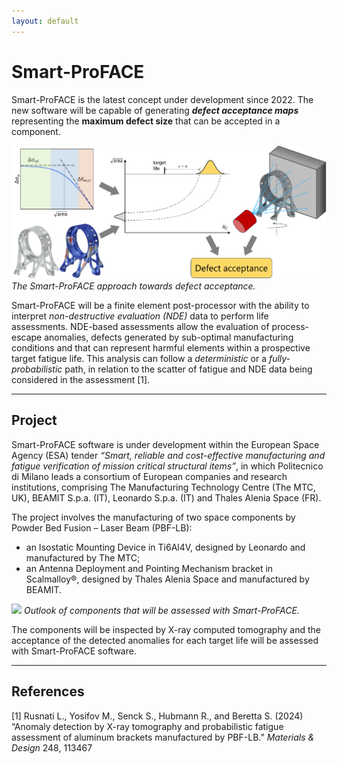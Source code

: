 ```yaml
---
layout: default
---
```


# Smart-ProFACE

Smart-ProFACE is the latest concept under development since 2022. The new software will be capable of generating ***defect acceptance maps*** representing the **maximum defect size** that can be accepted in a component.
 
![](images/SPF_approach.png)
*The Smart-ProFACE approach towards defect acceptance.*

Smart-ProFACE will be a finite element post-processor with the ability to interpret *non-destructive evaluation (NDE)* data to perform life assessments.
NDE-based assessments allow the evaluation of process-escape anomalies, defects generated by sub-optimal manufacturing conditions and that can represent harmful elements within a prospective target fatigue life. This analysis can follow a *deterministic* or a *fully-probabilistic* path, in relation to the scatter of fatigue and NDE data being considered in the assessment \[1\].

------------------------------------------------------------------------
## Project

Smart-ProFACE software is under development within the European Space Agency (ESA) tender *“Smart, reliable and cost-effective manufacturing and fatigue verification of mission critical structural items”*, in which Politecnico di Milano leads a consortium of European companies and research institutions, comprising The Manufacturing Technology Centre (The MTC, UK), BEAMIT S.p.a. (IT), Leonardo S.p.a. (IT) and Thales Alenia Space (FR).

The project involves the manufacturing of two space components by Powder Bed Fusion – Laser Beam (PBF-LB):

- an Isostatic Mounting Device in Ti6Al4V, designed by Leonardo and manufactured by The MTC;
- an Antenna Deployment and Pointing Mechanism bracket in Scalmalloy®, designed by Thales Alenia Space and manufactured by BEAMIT.

![](images/SPF_outlook.png)
*Outlook of components that will be assessed with Smart-ProFACE.*

The components will be inspected by X-ray computed tomography and the acceptance of the detected anomalies for each target life will be assessed with Smart-ProFACE software.
  
------------------------------------------------------------------------
## References

\[1\] Rusnati L., Yosifov M., Senck S., Hubmann R., and Beretta S. (2024) “Anomaly detection by X-ray tomography and probabilistic fatigue assessment of aluminum brackets manufactured by PBF-LB.” *Materials & Design* 248, 113467
